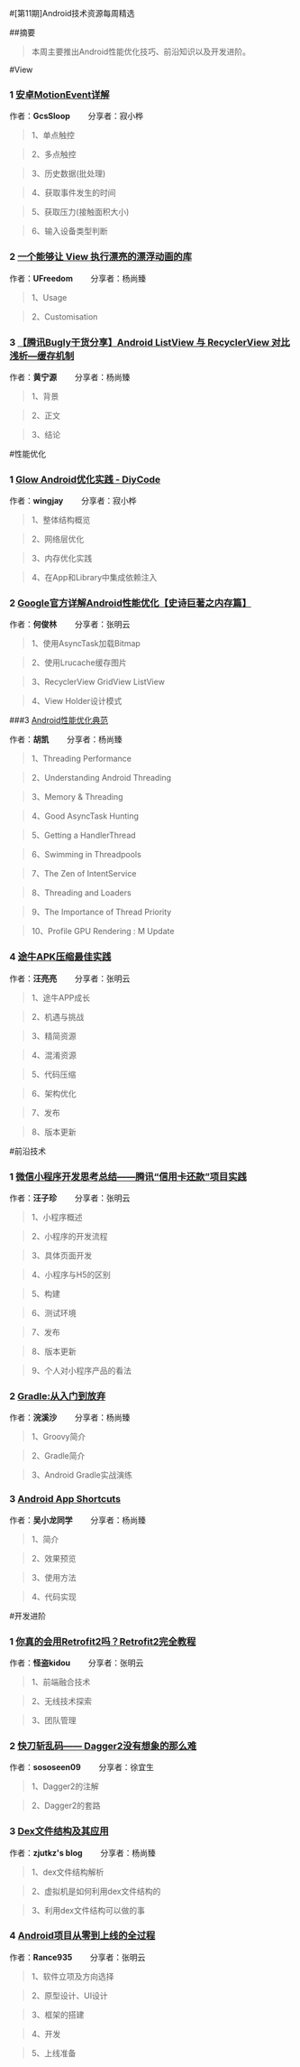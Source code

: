 #[第11期]Android技术资源每周精选

##摘要

>本周主要推出Android性能优化技巧、前沿知识以及开发进阶。

#View

### 1 [安卓MotionEvent详解](http://www.gcssloop.com/customview/motionevent)

作者：**GcsSloop** &emsp;&emsp;分享者：寂小桦

>1、单点触控

>2、多点触控

>3、历史数据(批处理)

>4、获取事件发生的时间

>5、获取压力(接触面积大小)

>6、输入设备类型判断


### 2 [一个能够让 View 执行漂亮的漂浮动画的库](https://github.com/UFreedom/FloatingView)

作者：**UFreedom** &emsp;&emsp;分享者：杨尚臻

>1、Usage

>2、Customisation

### 3 [【腾讯Bugly干货分享】Android ListView 与 RecyclerView 对比浅析—缓存机制](http://dev.qq.com/topic/5811d3e3ab10c62013697408)

作者：**黄宁源** &emsp;&emsp;分享者：杨尚臻

>1、背景

>2、正文

>3、结论

#性能优化

### 1 [Glow Android优化实践 - DiyCode](http://www.diycode.cc/topics/394)

作者：**wingjay** &emsp;&emsp;分享者：寂小桦

>1、整体结构概览

>2、网络层优化

>3、内存优化实践

>4、在App和Library中集成依赖注入

### 2 [Google官方详解Android性能优化【史诗巨著之内存篇】](http://mp.weixin.qq.com/s?__biz=MzI2OTQxMTM4OQ==&mid=2247484153&idx=1&sn=eecb8a4587354b39c03fa6e1eadae0a4&chksm=eae1f7abdd967ebd36e65a03117cd6e986bc3bd642ce9506b124904ec9c5871c466437293783&mpshare=1&scene=1&srcid=1103qjWHQbN0bJ4gslH9S596#rd)

作者：**何俊林** &emsp;&emsp;分享者：张明云

>1、使用AsyncTask加载Bitmap         

>2、使用Lrucache缓存图片

>3、RecyclerView GridView ListView         

>4、View Holder设计模式         


###3 [Android性能优化典范](http://hukai.me/android-performance-patterns-season-5/)

作者：**胡凯** &emsp;&emsp;分享者：杨尚臻

>1、Threading Performance    

>2、Understanding Android Threading

>3、Memory & Threading

>4、Good AsyncTask Hunting

>5、Getting a HandlerThread 

>6、Swimming in Threadpools

>7、The Zen of IntentService

>8、Threading and Loaders

>9、The Importance of Thread Priority

>10、Profile GPU Rendering : M Update


### 4 [途牛APK压缩最佳实践](http://mp.weixin.qq.com/s?__biz=MzAwOTE0ODEwMQ==&mid=2650686686&idx=1&sn=192f968e71621fa9fdf20f22c014e893&chksm=836ee774b4196e624e57308b1807fd5328271c80af7393b34f96e392ed4dcf30bc62b389d6b0&mpshare=1&scene=1&srcid=11047fPZims2Q9KIEfojkjCU#rd)

作者：**汪亮亮** &emsp;&emsp;分享者：张明云

>1、途牛APP成长    

>2、机遇与挑战

>3、精简资源

>4、混淆资源

>5、代码压缩 

>6、架构优化

>7、发布

>8、版本更新



#前沿技术

### 1 [微信小程序开发思考总结——腾讯“信用卡还款”项目实践](http://mp.weixin.qq.com/s?__biz=MzA3NTYzODYzMg==&mid=2653578147&idx=1&sn=dc8ed8974bd7086389155eecc82e524d&chksm=84b3b1a4b3c438b275dc04bc454b1177fce1e3175841bd09a3be23ca8bf17679e3be90556d68&mpshare=1&scene=1&srcid=1104Ex2hHjmwExmmOASLZuRf#rd)

作者：**汪子珍** &emsp;&emsp;分享者：张明云

>1、小程序概述      

>2、小程序的开发流程

>3、具体页面开发

>4、小程序与H5的区别

>5、构建

>6、测试环境

>7、发布

>8、版本更新

>9、个人对小程序产品的看法


### 2 [Gradle:从入门到放弃](https://levent-j.github.io/android/2016/09/27/gradle%281%29) 

作者：**浣溪沙** &emsp;&emsp;分享者：杨尚臻

>1、Groovy简介      

>2、Gradle简介

>3、Android Gradle实战演练

### 3 [Android App Shortcuts](https://zhuanlan.zhihu.com/p/23357071) 

作者：**吴小龙同学** &emsp;&emsp;分享者：杨尚臻

>1、简介      

>2、效果预览

>3、使用方法

>4、代码实现

#开发进阶

### 1 [你真的会用Retrofit2吗？Retrofit2完全教程](http://www.jianshu.com/p/308f3c54abdd)

作者：**怪盗kidou** &emsp;&emsp;分享者：张明云

>1、前端融合技术       

>2、无线技术探索

>3、团队管理  


### 2 [快刀斩乱码—— Dagger2没有想象的那么难](http://www.jianshu.com/p/47c7306b2994)

作者：**sososeen09** &emsp;&emsp;分享者：徐宜生

>1、Dagger2的注解    

>2、Dagger2的套路

### 3 [Dex文件结构及其应用](http://zjutkz.net/2016/10/27/dex%E6%96%87%E4%BB%B6%E7%BB%93%E6%9E%84%E5%8F%8A%E5%85%B6%E5%BA%94%E7%94%A8/)

作者：**zjutkz's blog** &emsp;&emsp;分享者：杨尚臻

>1、dex文件结构解析     

>2、虚拟机是如何利用dex文件结构的

>3、利用dex文件结构可以做的事

### 4 [Android项目从零到上线的全过程](http://www.jianshu.com/p/f798c8b02348)

作者：**Rance935** &emsp;&emsp;分享者：张明云

>1、软件立项及方向选择       

>2、原型设计、UI设计

>3、框架的搭建     

>4、开发

>5、上线准备     
